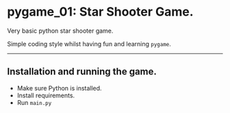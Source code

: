 # pygame_01: Star Shooter Game.
Very basic python star shooter game.

Simple coding style whilst having fun and learning `pygame`. 

---

## Installation and running the game.
- Make sure Python is installed.
- Install requirements.
- Run `main.py`
